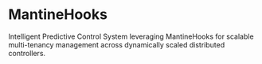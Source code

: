 # MantineHooks
Intelligent Predictive Control System leveraging MantineHooks for scalable multi-tenancy management across dynamically scaled distributed controllers.
